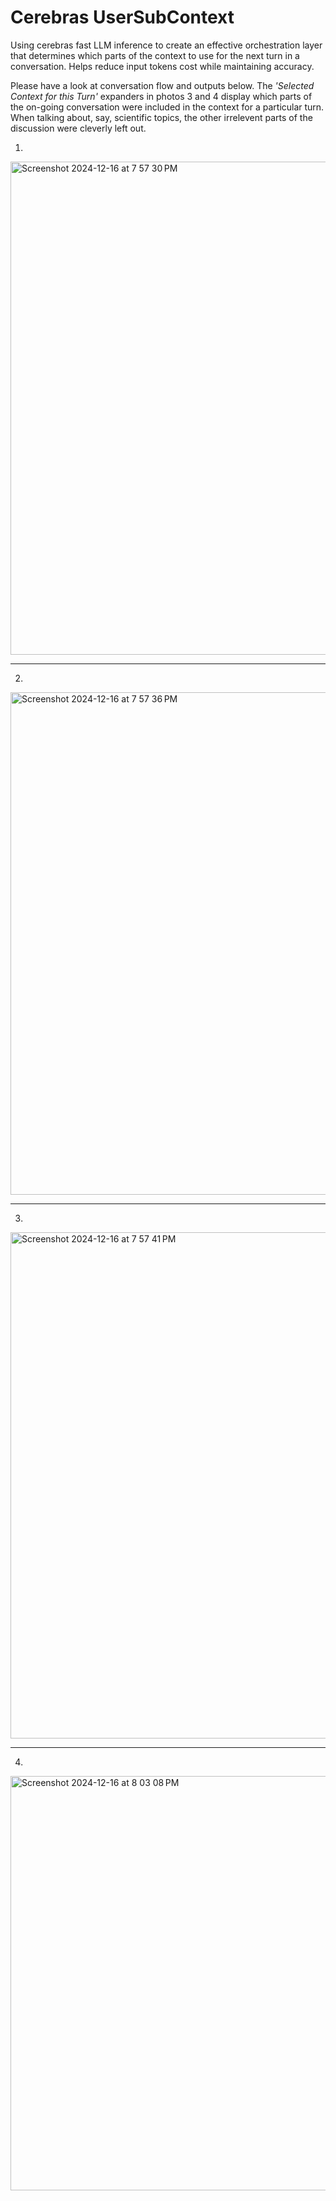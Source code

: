 # Cerebras UserSubContext
Using cerebras fast LLM inference to create an effective orchestration layer that determines which parts of the context to use for the next turn in a conversation. Helps reduce input tokens cost while maintaining accuracy.

Please have a look at conversation flow and outputs below. The _'Selected Context for this Turn'_ expanders in photos 3 and 4 display which parts of the on-going conversation were included in the context for a particular turn. When talking about, say, scientific topics, the other irrelevent parts of the discussion were cleverly left out.


1.
<img width="789" alt="Screenshot 2024-12-16 at 7 57 30 PM" src="https://github.com/user-attachments/assets/14ac835b-7641-47e0-a348-49b5b878b198" />

-----

2.
<img width="804" alt="Screenshot 2024-12-16 at 7 57 36 PM" src="https://github.com/user-attachments/assets/29c57b02-f242-45fb-a67b-535041065872" />

-----

3.
<img width="810" alt="Screenshot 2024-12-16 at 7 57 41 PM" src="https://github.com/user-attachments/assets/f6a96d3e-0cd4-4406-b440-c272c1913224" />

-----

4.
<img width="663" alt="Screenshot 2024-12-16 at 8 03 08 PM" src="https://github.com/user-attachments/assets/70592f0b-13e1-492a-888a-224e7c407064" />
